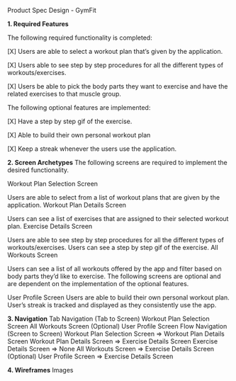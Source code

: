 Product Spec Design - GymFit

**1. Required Features**

The following required functionality is completed:

[X] Users are able to select a workout plan that’s given by the application.

[X] Users able to see step by step procedures for all the different types of workouts/exercises.

[X] Users be able to pick the body parts they want to exercise and have the related exercises to that muscle group.

The following optional features are implemented:

[X] Have a step by step gif of the exercise.

[X] Able to build their own personal workout plan

[X] Keep a streak whenever the users use the application.

**2. Screen Archetypes**
The following screens are required to implement the desired functionality.

Workout Plan Selection Screen

Users are able to select from a list of workout plans that are given by the application.
Workout Plan Details Screen

Users can see a list of exercises that are assigned to their selected workout plan.
Exercise Details Screen

Users are able to see step by step procedures for all the different types of workouts/exercises.
Users can see a step by step gif of the exercise.
All Workouts Screen

Users can see a list of all workouts offered by the app and filter based on body parts they’d like to exercise.
The following screens are optional and are dependent on the implementation of the optional features.

User Profile Screen
Users are able to build their own personal workout plan.
User’s streak is tracked and displayed as they consistently use the app.

**3. Navigation**
Tab Navigation (Tab to Screen)
Workout Plan Selection Screen
All Workouts Screen
(Optional) User Profile Screen
Flow Navigation (Screen to Screen)
Workout Plan Selection Screen => Workout Plan Details Screen
Workout Plan Details Screen => Exercise Details Screen
Exercise Details Screen => None
All Workouts Screen => Exercise Details Screen
(Optional) User Profile Screen => Exercise Details Screen

**4. Wireframes**
Images
